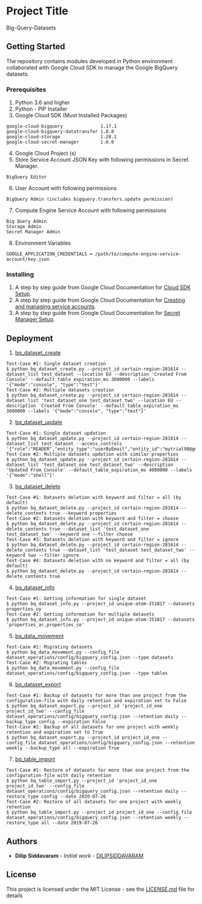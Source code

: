 # Project Title

Big-Query-Datasets

## Getting Started
The repository contains modules developed in Python environment collaborated with Google Cloud SDK to manage the Google BigQuery datasets.

### Prerequisites
1. Python 3.6 and higher
2. Python - PIP Installer
3. Google Cloud SDK
(Must Installed Packages)
```
google-cloud-bigquery              1.17.1
google-cloud-bigquery-datatransfer 1.0.0
google-cloud-storage               1.28.1
google-cloud-secret-manager        1.0.0
```
4. Google Cloud Project (s)
5. Store Service Account JSON Key with following permissions in Secret Manager.
```
BigQuery Editor
```
6. User Account with following permissions
```
BigQuery Admin (includes bigquery.transfers.update permission)
```
7. Compute Engine Service Account with following permissions
```
Big Query Admin
Storage Admin
Secret Manager Admin
```
8. Environment Variables
```
GOOGLE_APPLICATION_CREDENTIALS = /path/to/compute-engine-service-account/key.json
```

### Installing
1. A step by step guide from Google Cloud Documentation for [Cloud SDK Setup](https://cloud.google.com/sdk/docs/how-to). 
2. A step by step guide from Google Cloud Documentation for [Creating and managing service accounts](https://cloud.google.com/iam/docs/creating-managing-service-accounts).
3. A step by step guide from Google Cloud Documentation for [Secret Manager Setup](https://cloud.google.com/secret-manager/docs/creating-and-accessing-secrets#secretmanager-create-secret-web).

## Deployment
1. [bq_dataset_create](dataset_operations/src/python/bq_dataset_create.py)
```
Test-Case #1: Single dataset creation
$ python bq_dataset_create.py --project_id certain-region-281614 --dataset_list test_dataset --location EU --description 'Created From Console' --default_table_expiration_ms 3600000 --labels '{"mode":"console", "type":"test"}'
Test-Case #2: Multiple datasets creation
$ python bq_dataset_create.py --project_id certain-region-281614 --dataset_list 'test_dataset_one test_dataset_two' --location EU --description 'Created From Console' --default_table_expiration_ms 3600000 --labels '{"mode":"console", "type":"test"}'
```
2. [bq_dataset_update](dataset_operations/src/python/bq_dataset_update.py)
```
Test-Case #1: Single dataset updation
$ python bq_dataset_update.py --project_id certain-region-281614 --dataset_list test_dataset --access_controls '{"role":"READER","entity_type":"userByEmail","entity_id":"mytrial98@gmail.com"}'
Test-Case #2: Multiple datasets updation with similar properties
$ python bq_dataset_update.py --project_id certain-region-281614 --dataset_list 'test_dataset_one test_dataset_two' --description 'Updated From Console' --default_table_expiration_ms 4000000 --labels '{"mode":"shell"}'
```
3. [bq_dataset_delete](dataset_operations/src/python/bq_dataset_delete.py)
```
Test-Case #1: Datasets deletion with keyword and filter = all (by default)
$ python bq_dataset_delete.py --project_id certain-region-281614 --delete_contents true --keyword properties
Test-Case #2: Datasets deletion with keyword and filter = choose 
$ python bq_dataset_delete.py --project_id certain-region-281614 --delete_contents true --dataset_list 'test_dataset_one test_dataset_two' --keyword one --filter choose
Test-Case #3: Datasets deletion with keyword and filter = ignore 
$ python bq_dataset_delete.py --project_id certain-region-281614 --delete_contents true --dataset_list 'test_dataset test_dataset_two' --keyword two --filter ignore
Test-Case #4: Datasets deletion with no keyword and filter = all (by default) 
$ python bq_dataset_delete.py --project_id certain-region-281614 --delete_contents true
```
4. [bq_dataset_info](dataset_operations/src/python/bq_dataset_info.py)
```
Test-Case #1: Getting information for single dataset
$ python bq_dataset_info.py --project_id unique-atom-251817 --datasets properties_uy
Test-Case #2: Getting information for multiple datasets
$ python bq_dataset_info.py --project_id unique-atom-251817 --datasets 'properties_ar,properties_co'
```
5. [bq_data_movement](dataset_operations/src/python/bq_data_movement.py)
```
Test-Case #1: Migrating datasets
$ python bq_data_movement.py --config_file dataset_operations/config/bigquery_config.json --type datasets
Test-Case #2: Migrating tables
$ python bq_data_movement.py --config_file dataset_operations/config/bigquery_config.json --type tables
```
6. [bq_dataset_export](dataset_operations/src/python/bq_dataset_export.py)
```
Test-Case #1: Backup of datasets for more than one project from the configuration-file with daily retention and expiration set to False
$ python bq_dataset_export.py --project_id 'project_id_one project_id_two' --config_file dataset_operations/config/bigquery_config.json --retention daily --backup_type config --expiration False
Test-Case #2: Backup of all datasets for one project with weekly retention and expiration set to True
$ python bq_dataset_export.py --project_id project_id_one --config_file dataset_operations/config/bigquery_config.json --retention weekly --backup_type all --expiration True
```
7. [bq_table_import](dataset_operations/src/python/bq_table_import.py)
```
Test-Case #1: Restore of datasets for more than one project from the configuration-file with daily retention
$ python bq_table_import.py --project_id 'project_id_one project_id_two' --config_file dataset_operations/config/bigquery_config.json --retention daily --restore_type config --date 2020-07-26
Test-Case #2: Restore of all datasets for one project with weekly retention
$ python bq_table_import.py --project_id project_id_one --config_file dataset_operations/config/bigquery_config.json --retention weekly --restore_type all --date 2019-07-26
```

## Authors

* **Dilip Siddavaram** - *Initial work* - [DILIPSIDDAVARAM](https://github.com/DILIPSIDDAVARAM)

## License

This project is licensed under the MIT License - see the [LICENSE.md](LICENSE) file for details

